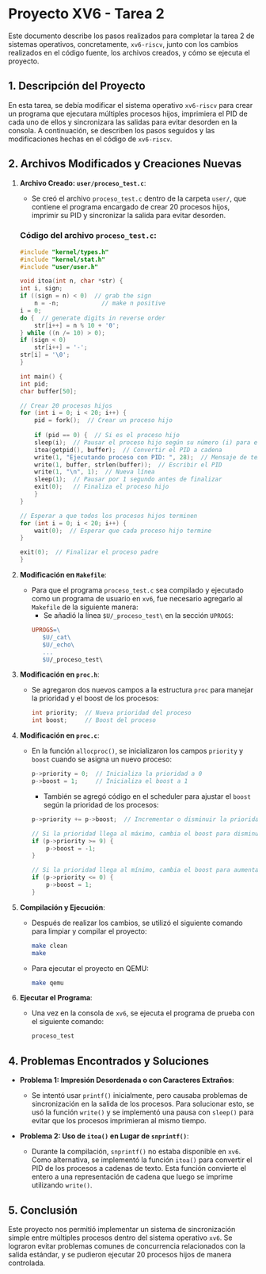 # Proyecto XV6 - Tarea 2

Este documento describe los pasos realizados para completar la tarea 2 de sistemas operativos, concretamente, `xv6-riscv`, junto con los cambios realizados en el código fuente, los archivos creados, y cómo se ejecuta el proyecto.

## 1. Descripción del Proyecto

En esta tarea, se debía modificar el sistema operativo `xv6-riscv` para crear un programa que ejecutara múltiples procesos hijos, imprimiera el PID de cada uno de ellos y sincronizara las salidas para evitar desorden en la consola. A continuación, se describen los pasos seguidos y las modificaciones hechas en el código de `xv6-riscv`.


## 2. Archivos Modificados y Creaciones Nuevas

1. **Archivo Creado: `user/proceso_test.c`**:
   - Se creó el archivo `proceso_test.c` dentro de la carpeta `user/`, que contiene el programa encargado de crear 20 procesos hijos, imprimir su PID y sincronizar la salida para evitar desorden.
   
   ### Código del archivo `proceso_test.c`:
   
    ```c
    #include "kernel/types.h"
    #include "kernel/stat.h"
    #include "user/user.h"
    ```
    ```c
    void itoa(int n, char *str) {
    int i, sign;
    if ((sign = n) < 0)  // grab the sign
        n = -n;            // make n positive
    i = 0;
    do {  // generate digits in reverse order
        str[i++] = n % 10 + '0';
    } while ((n /= 10) > 0);
    if (sign < 0)
        str[i++] = '-';
    str[i] = '\0';
    }
    ```
    ```c
    int main() {
    int pid;
    char buffer[50];

    // Crear 20 procesos hijos
    for (int i = 0; i < 20; i++) {
        pid = fork();  // Crear un proceso hijo
        
        if (pid == 0) {  // Si es el proceso hijo
        sleep(i);  // Pausar el proceso hijo según su número (i) para escalonar las impresiones
        itoa(getpid(), buffer);  // Convertir el PID a cadena
        write(1, "Ejecutando proceso con PID: ", 28);  // Mensaje de texto
        write(1, buffer, strlen(buffer));  // Escribir el PID
        write(1, "\n", 1);  // Nueva línea
        sleep(1);  // Pausar por 1 segundo antes de finalizar
        exit(0);   // Finaliza el proceso hijo
        }
    }
    ```
    ```c
    // Esperar a que todos los procesos hijos terminen
    for (int i = 0; i < 20; i++) {
        wait(0);  // Esperar que cada proceso hijo termine
    }

    exit(0);  // Finalizar el proceso padre
    }
    ```

2. **Modificación en `Makefile`**:
   - Para que el programa `proceso_test.c` sea compilado y ejecutado como un programa de usuario en `xv6`, fue necesario agregarlo al `Makefile` de la siguiente manera:
     - Se añadió la línea `$U/_proceso_test\` en la sección `UPROGS`:
     ```makefile
     UPROGS=\
     	$U/_cat\
     	$U/_echo\
     	...
     	$U/_proceso_test\
     ```

3. **Modificación en `proc.h`**:
   - Se agregaron dos nuevos campos a la estructura `proc` para manejar la prioridad y el boost de los procesos:
     ```c
     int priority;  // Nueva prioridad del proceso
     int boost;     // Boost del proceso
     ```

4. **Modificación en `proc.c`**:
   - En la función `allocproc()`, se inicializaron los campos `priority` y `boost` cuando se asigna un nuevo proceso:
     ```c
     p->priority = 0;  // Inicializa la prioridad a 0
     p->boost = 1;     // Inicializa el boost a 1
     ```
      - También se agregó código en el scheduler para ajustar el `boost` según la prioridad de los procesos:
     ```c
     p->priority += p->boost;  // Incrementar o disminuir la prioridad según el boost

     // Si la prioridad llega al máximo, cambia el boost para disminuir la prioridad
     if (p->priority >= 9) {
         p->boost = -1;
     }

     // Si la prioridad llega al mínimo, cambia el boost para aumentarla
     if (p->priority <= 0) {
         p->boost = 1;
     }
     ```


5. **Compilación y Ejecución**:
   - Después de realizar los cambios, se utilizó el siguiente comando para limpiar y compilar el proyecto:
     ```bash
     make clean
     make
     ```
   - Para ejecutar el proyecto en QEMU:
     ```bash
     make qemu
     ```

6. **Ejecutar el Programa**:
   - Una vez en la consola de `xv6`, se ejecuta el programa de prueba con el siguiente comando:
     ```bash
     proceso_test
     ```

## 4. Problemas Encontrados y Soluciones

- **Problema 1: Impresión Desordenada o con Caracteres Extraños**:
   - Se intentó usar `printf()` inicialmente, pero causaba problemas de sincronización en la salida de los procesos. Para solucionar esto, se usó la función `write()` y se implementó una pausa con `sleep()` para evitar que los procesos imprimieran al mismo tiempo.
   
- **Problema 2: Uso de `itoa()` en Lugar de `snprintf()`**:
   - Durante la compilación, `snprintf()` no estaba disponible en `xv6`. Como alternativa, se implementó la función `itoa()` para convertir el PID de los procesos a cadenas de texto. Esta función convierte el entero a una representación de cadena que luego se imprime utilizando `write()`.
## 5. Conclusión

Este proyecto nos permitió implementar un sistema de sincronización simple entre múltiples procesos dentro del sistema operativo `xv6`. Se lograron evitar problemas comunes de concurrencia relacionados con la salida estándar, y se pudieron ejecutar 20 procesos hijos de manera controlada.
